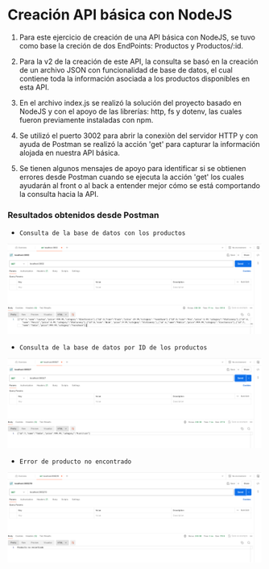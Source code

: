 
# Creación API básica con NodeJS

1. Para este ejercicio de creación de una API básica con NodeJS, se tuvo como base
la creción de dos EndPoints: Productos y Productos/:id.

2. Para la v2 de la creación de este API, la consulta se basó en la creación de un archivo
JSON con funcionalidad de base de datos, el cual contiene toda la información asociada a los
productos disponibles en esta API.

3. En el archivo index.js se realizó la solución del proyecto basado en NodeJS y con el apoyo 
de las librerías: http, fs y dotenv, las cuales fueron previamente instaladas con npm.

4. Se utilizó el puerto 3002 para abrir la conexiòn del servidor HTTP
y con ayuda de Postman se realizó la acción 'get' para capturar la información alojada en 
nuestra API básica.

5. Se tienen algunos mensajes de apoyo para identificar si se obtienen errores desde Postman 
cuando se ejecuta la acción 'get' los cuales ayudarán al front o al back a entender mejor 
cómo se está comportando la consulta hacia la API.

### Resultados obtenidos desde Postman

* `Consulta de la base de datos con los productos`

![Consulta DB](./resources/consulta.png)

* `Consulta de la base de datos por ID de los productos`

![Consulta DB](./resources/consulta_id.png)

* `Error de producto no encontrado`

![Consulta DB](./resources/id_no_encontrado.png)
